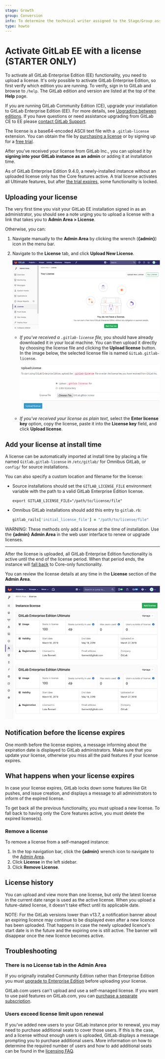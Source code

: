 ```yaml
---
stage: Growth
group: Conversion
info: To determine the technical writer assigned to the Stage/Group associated with this page, see https://about.gitlab.com/handbook/engineering/ux/technical-writing/#assignments
type: howto
---
```


# Activate GitLab EE with a license **(STARTER ONLY)**

To activate all GitLab Enterprise Edition (EE) functionality, you need to upload
a license. It's only possible to activate GitLab Enterprise Edition, so first verify which edition
you are running. To verify, sign in to GitLab and browse to `/help`. The GitLab edition and version
are listed at the top of the **Help** page.

If you are running GitLab Community Edition (CE), upgrade your installation to
GitLab Enterprise Edition (EE). For more details, see [Upgrading between editions](../../update/README.md#upgrading-between-editions).
If you have questions or need assistance upgrading from GitLab CE to EE please [contact GitLab Support](https://about.gitlab.com/support/#contact-support).

The license is a base64-encoded ASCII text file with a `.gitlab-license`
extension. You can obtain the file by [purchasing a license](https://about.gitlab.com/pricing/)
or by signing up for a [free trial](https://about.gitlab.com/free-trial/).

After you've received your license from GitLab Inc., you can upload it
by **signing into your GitLab instance as an admin** or adding it at
installation time.

As of GitLab Enterprise Edition 9.4.0, a newly-installed instance without an
uploaded license only has the Core features active. A trial license
activates all Ultimate features, but after
[the trial expires](#what-happens-when-your-license-expires), some functionality
is locked.

## Uploading your license

The very first time you visit your GitLab EE installation signed in as an administrator,
you should see a note urging you to upload a license with a link that takes you
to **Admin Area > License**.

Otherwise, you can:

1. Navigate manually to the **Admin Area** by clicking the wrench (**{admin}**) icon in the menu bar.

1. Navigate to the **License** tab, and click **Upload New License**.

   ![License Admin Area](img/license_admin_area.png)

   - *If you've received a `.gitlab-license` file,* you should have already downloaded
     it in your local machine. You can then upload it directly by choosing the
     license file and clicking the **Upload license** button. In the image below,
     the selected license file is named `GitLab.gitlab-license`.

     ![Upload license](img/license_upload.png)

   - *If you've received your license as plain text,* select the
     **Enter license key** option, copy the license, paste it into the **License key**
     field, and click **Upload license**.

## Add your license at install time

A license can be automatically imported at install time by placing a file named
`Gitlab.gitlab-license` in `/etc/gitlab/` for Omnibus GitLab, or `config/` for source installations.

You can also specify a custom location and filename for the license:

- Source installations should set the `GITLAB_LICENSE_FILE` environment
  variable with the path to a valid GitLab Enterprise Edition license.

  ```shell
  export GITLAB_LICENSE_FILE="/path/to/license/file"
  ```

- Omnibus GitLab installations should add this entry to `gitlab.rb`:

  ```ruby
  gitlab_rails['initial_license_file'] = "/path/to/license/file"
  ```

WARNING:
These methods only add a license at the time of installation. Use the
**{admin}** **Admin Area** in the web user interface to renew or upgrade licenses.

---

After the license is uploaded, all GitLab Enterprise Edition functionality
is active until the end of the license period. When that period ends, the
instance will [fall back](#what-happens-when-your-license-expires) to Core-only
functionality.

You can review the license details at any time in the **License** section of the
**Admin Area**.

![License details](img/license_details.png)

## Notification before the license expires

One month before the license expires, a message informing about the expiration
date is displayed to GitLab administrators. Make sure that you update your
license, otherwise you miss all the paid features if your license expires.

## What happens when your license expires

In case your license expires, GitLab locks down some features like Git pushes,
and issue creation, and displays a message to all administrators to inform of the expired license.

To get back all the previous functionality, you must upload a new license.
To fall back to having only the Core features active, you must delete the
expired license(s).

### Remove a license

To remove a license from a self-managed instance:

1. In the top navigation bar, click the **{admin}** wrench icon to navigate to the [Admin Area](index.md).
1. Click **License** in the left sidebar.
1. Click **Remove License**.

## License history

You can upload and view more than one license, but only the latest license in the current date
range is used as the active license. When you upload a future-dated license, it
doesn't take effect until its applicable date.

NOTE:
For the GitLab versions lower than v13.7, a notification banner about an expiring licence may continue to be displayed even after a new licence has been uploaded.
That happens in case the newly uploaded licence's start date is in the future and the expiring one is still active.
The banner will disappear once the new licence becomes active.

## Troubleshooting

### There is no License tab in the Admin Area

If you originally installed Community Edition rather than Enterprise Edition you must
[upgrade to Enterprise Edition](../../update/README.md#community-to-enterprise-edition)
before uploading your license.

GitLab.com users can't upload and use a self-managed license. If you
want to use paid features on GitLab.com, you can
[purchase a separate subscription](../../subscriptions/gitlab_com/index.md).

### Users exceed license limit upon renewal

If you've added new users to your GitLab instance prior to renewal, you may need to
purchase additional seats to cover those users. If this is the case, and a license
without enough users is uploaded, GitLab displays a message prompting you to purchase
additional users. More information on how to determine the required number of users
and how to add additional seats can be found in the
[licensing FAQ](https://about.gitlab.com/pricing/licensing-faq/).
